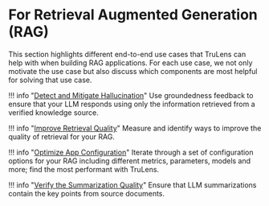 
# For Retrieval Augmented Generation (RAG)
This section highlights different end-to-end use cases that TruLens can help with when building RAG applications. For each use case, we not only motivate the use case but also discuss which components are most helpful for solving that use case.

!!! info "[Detect and Mitigate Hallucination](#)"
    Use groundedness feedback to ensure that your LLM responds using only the information retrieved from a verified knowledge source.

!!! info "[Improve Retrieval Quality](#)"
    Measure and identify ways to improve the quality of retrieval for your RAG.

!!! info "[Optimize App Configuration](https://colab.research.google.com/github/truera/trulens/blob/main/trulens_eval/examples/expositional/vector-dbs/pinecone/pinecone_evals_build_better_rags.ipynb)"
    Iterate through a set of configuration options for your RAG including different metrics, parameters, models and more; find the most performant with TruLens.

!!! info "[Verify the Summarization Quality](https://colab.research.google.com/github/truera/trulens/blob/main/trulens_eval/examples/quickstart/summarization_eval.ipynb)"
    Ensure that LLM summarizations contain the key points from source documents.